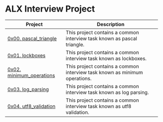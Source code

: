 # ALX Interview Project


| Project | Description |
| --- | --- |
| [ 0x00. pascal_triangle ](./0x00-pascal_triangle) |  This project contains a common interview task known as pascal triangle. |
| [ 0x01. lockboxes ](./0x01-lockboxes) |  This project contains a common interview task known as lockboxes. |
| [ 0x02. minimum_operations ](./0x02-minimum_operations) |  This project contains a common interview task known as minimum operations. |
| [ 0x03. log_parsing ](./0x03-log_parsing) |  This project contains a common interview task known as log parsing. |
| [ 0x04. utf8_validation ](./0x04-utf8_validation) |  This project contains a common interview task known as utf8 validation. |
